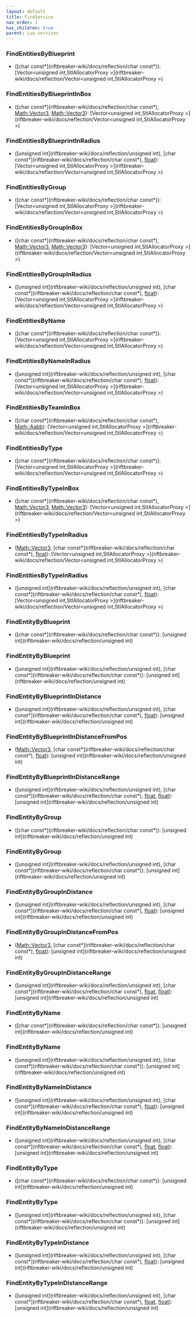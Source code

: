 ```yaml
---
layout: default
title: FindService
nav_order: 1
has_children: true
parent: Lua services
---
```

### FindEntitiesByBlueprint
 * ([char const*](riftbreaker-wiki/docs/reflection/char const*)): [Vector<unsigned int,StlAllocatorProxy<unsigned int> >](riftbreaker-wiki/docs/reflection/Vector<unsigned int,StlAllocatorProxy<unsigned int> >)
  
### FindEntitiesByBlueprintInBox
 * ([char const*](riftbreaker-wiki/docs/reflection/char const*), [Math::Vector3<float>](riftbreaker-wiki/docs/reflection/Math::Vector3<float>), [Math::Vector3<float>](riftbreaker-wiki/docs/reflection/Math::Vector3<float>)): [Vector<unsigned int,StlAllocatorProxy<unsigned int> >](riftbreaker-wiki/docs/reflection/Vector<unsigned int,StlAllocatorProxy<unsigned int> >)
  
### FindEntitiesByBlueprintInRadius
 * ([unsigned int](riftbreaker-wiki/docs/reflection/unsigned int), [char const*](riftbreaker-wiki/docs/reflection/char const*), [float](riftbreaker-wiki/docs/reflection/float)): [Vector<unsigned int,StlAllocatorProxy<unsigned int> >](riftbreaker-wiki/docs/reflection/Vector<unsigned int,StlAllocatorProxy<unsigned int> >)
  
### FindEntitiesByGroup
 * ([char const*](riftbreaker-wiki/docs/reflection/char const*)): [Vector<unsigned int,StlAllocatorProxy<unsigned int> >](riftbreaker-wiki/docs/reflection/Vector<unsigned int,StlAllocatorProxy<unsigned int> >)
  
### FindEntitiesByGroupInBox
 * ([char const*](riftbreaker-wiki/docs/reflection/char const*), [Math::Vector3<float>](riftbreaker-wiki/docs/reflection/Math::Vector3<float>), [Math::Vector3<float>](riftbreaker-wiki/docs/reflection/Math::Vector3<float>)): [Vector<unsigned int,StlAllocatorProxy<unsigned int> >](riftbreaker-wiki/docs/reflection/Vector<unsigned int,StlAllocatorProxy<unsigned int> >)
  
### FindEntitiesByGroupInRadius
 * ([unsigned int](riftbreaker-wiki/docs/reflection/unsigned int), [char const*](riftbreaker-wiki/docs/reflection/char const*), [float](riftbreaker-wiki/docs/reflection/float)): [Vector<unsigned int,StlAllocatorProxy<unsigned int> >](riftbreaker-wiki/docs/reflection/Vector<unsigned int,StlAllocatorProxy<unsigned int> >)
  
### FindEntitiesByName
 * ([char const*](riftbreaker-wiki/docs/reflection/char const*)): [Vector<unsigned int,StlAllocatorProxy<unsigned int> >](riftbreaker-wiki/docs/reflection/Vector<unsigned int,StlAllocatorProxy<unsigned int> >)
  
### FindEntitiesByNameInRadius
 * ([unsigned int](riftbreaker-wiki/docs/reflection/unsigned int), [char const*](riftbreaker-wiki/docs/reflection/char const*), [float](riftbreaker-wiki/docs/reflection/float)): [Vector<unsigned int,StlAllocatorProxy<unsigned int> >](riftbreaker-wiki/docs/reflection/Vector<unsigned int,StlAllocatorProxy<unsigned int> >)
  
### FindEntitiesByTeamInBox
 * ([char const*](riftbreaker-wiki/docs/reflection/char const*), [Math::Aabb<float>](riftbreaker-wiki/docs/reflection/Math::Aabb<float>)): [Vector<unsigned int,StlAllocatorProxy<unsigned int> >](riftbreaker-wiki/docs/reflection/Vector<unsigned int,StlAllocatorProxy<unsigned int> >)
  
### FindEntitiesByType
 * ([char const*](riftbreaker-wiki/docs/reflection/char const*)): [Vector<unsigned int,StlAllocatorProxy<unsigned int> >](riftbreaker-wiki/docs/reflection/Vector<unsigned int,StlAllocatorProxy<unsigned int> >)
  
### FindEntitiesByTypeInBox
 * ([char const*](riftbreaker-wiki/docs/reflection/char const*), [Math::Vector3<float>](riftbreaker-wiki/docs/reflection/Math::Vector3<float>), [Math::Vector3<float>](riftbreaker-wiki/docs/reflection/Math::Vector3<float>)): [Vector<unsigned int,StlAllocatorProxy<unsigned int> >](riftbreaker-wiki/docs/reflection/Vector<unsigned int,StlAllocatorProxy<unsigned int> >)
  
### FindEntitiesByTypeInRadius
 * ([Math::Vector3<float>](riftbreaker-wiki/docs/reflection/Math::Vector3<float>), [char const*](riftbreaker-wiki/docs/reflection/char const*), [float](riftbreaker-wiki/docs/reflection/float)): [Vector<unsigned int,StlAllocatorProxy<unsigned int> >](riftbreaker-wiki/docs/reflection/Vector<unsigned int,StlAllocatorProxy<unsigned int> >)
  
### FindEntitiesByTypeInRadius
 * ([unsigned int](riftbreaker-wiki/docs/reflection/unsigned int), [char const*](riftbreaker-wiki/docs/reflection/char const*), [float](riftbreaker-wiki/docs/reflection/float)): [Vector<unsigned int,StlAllocatorProxy<unsigned int> >](riftbreaker-wiki/docs/reflection/Vector<unsigned int,StlAllocatorProxy<unsigned int> >)
  
### FindEntityByBlueprint
 * ([char const*](riftbreaker-wiki/docs/reflection/char const*)): [unsigned int](riftbreaker-wiki/docs/reflection/unsigned int)
  
### FindEntityByBlueprint
 * ([unsigned int](riftbreaker-wiki/docs/reflection/unsigned int), [char const*](riftbreaker-wiki/docs/reflection/char const*)): [unsigned int](riftbreaker-wiki/docs/reflection/unsigned int)
  
### FindEntityByBlueprintInDistance
 * ([unsigned int](riftbreaker-wiki/docs/reflection/unsigned int), [char const*](riftbreaker-wiki/docs/reflection/char const*), [float](riftbreaker-wiki/docs/reflection/float)): [unsigned int](riftbreaker-wiki/docs/reflection/unsigned int)
  
### FindEntityByBlueprintInDistanceFromPos
 * ([Math::Vector3<float>](riftbreaker-wiki/docs/reflection/Math::Vector3<float>), [char const*](riftbreaker-wiki/docs/reflection/char const*), [float](riftbreaker-wiki/docs/reflection/float)): [unsigned int](riftbreaker-wiki/docs/reflection/unsigned int)
  
### FindEntityByBlueprintInDistanceRange
 * ([unsigned int](riftbreaker-wiki/docs/reflection/unsigned int), [char const*](riftbreaker-wiki/docs/reflection/char const*), [float](riftbreaker-wiki/docs/reflection/float), [float](riftbreaker-wiki/docs/reflection/float)): [unsigned int](riftbreaker-wiki/docs/reflection/unsigned int)
  
### FindEntityByGroup
 * ([char const*](riftbreaker-wiki/docs/reflection/char const*)): [unsigned int](riftbreaker-wiki/docs/reflection/unsigned int)
  
### FindEntityByGroup
 * ([unsigned int](riftbreaker-wiki/docs/reflection/unsigned int), [char const*](riftbreaker-wiki/docs/reflection/char const*)): [unsigned int](riftbreaker-wiki/docs/reflection/unsigned int)
  
### FindEntityByGroupInDistance
 * ([unsigned int](riftbreaker-wiki/docs/reflection/unsigned int), [char const*](riftbreaker-wiki/docs/reflection/char const*), [float](riftbreaker-wiki/docs/reflection/float)): [unsigned int](riftbreaker-wiki/docs/reflection/unsigned int)
  
### FindEntityByGroupInDistanceFromPos
 * ([Math::Vector3<float>](riftbreaker-wiki/docs/reflection/Math::Vector3<float>), [char const*](riftbreaker-wiki/docs/reflection/char const*), [float](riftbreaker-wiki/docs/reflection/float)): [unsigned int](riftbreaker-wiki/docs/reflection/unsigned int)
  
### FindEntityByGroupInDistanceRange
 * ([unsigned int](riftbreaker-wiki/docs/reflection/unsigned int), [char const*](riftbreaker-wiki/docs/reflection/char const*), [float](riftbreaker-wiki/docs/reflection/float), [float](riftbreaker-wiki/docs/reflection/float)): [unsigned int](riftbreaker-wiki/docs/reflection/unsigned int)
  
### FindEntityByName
 * ([char const*](riftbreaker-wiki/docs/reflection/char const*)): [unsigned int](riftbreaker-wiki/docs/reflection/unsigned int)
  
### FindEntityByName
 * ([unsigned int](riftbreaker-wiki/docs/reflection/unsigned int), [char const*](riftbreaker-wiki/docs/reflection/char const*)): [unsigned int](riftbreaker-wiki/docs/reflection/unsigned int)
  
### FindEntityByNameInDistance
 * ([unsigned int](riftbreaker-wiki/docs/reflection/unsigned int), [char const*](riftbreaker-wiki/docs/reflection/char const*), [float](riftbreaker-wiki/docs/reflection/float)): [unsigned int](riftbreaker-wiki/docs/reflection/unsigned int)
  
### FindEntityByNameInDistanceRange
 * ([unsigned int](riftbreaker-wiki/docs/reflection/unsigned int), [char const*](riftbreaker-wiki/docs/reflection/char const*), [float](riftbreaker-wiki/docs/reflection/float), [float](riftbreaker-wiki/docs/reflection/float)): [unsigned int](riftbreaker-wiki/docs/reflection/unsigned int)
  
### FindEntityByType
 * ([char const*](riftbreaker-wiki/docs/reflection/char const*)): [unsigned int](riftbreaker-wiki/docs/reflection/unsigned int)
  
### FindEntityByType
 * ([unsigned int](riftbreaker-wiki/docs/reflection/unsigned int), [char const*](riftbreaker-wiki/docs/reflection/char const*)): [unsigned int](riftbreaker-wiki/docs/reflection/unsigned int)
  
### FindEntityByTypeInDistance
 * ([unsigned int](riftbreaker-wiki/docs/reflection/unsigned int), [char const*](riftbreaker-wiki/docs/reflection/char const*), [float](riftbreaker-wiki/docs/reflection/float)): [unsigned int](riftbreaker-wiki/docs/reflection/unsigned int)
  
### FindEntityByTypeInDistanceRange
 * ([unsigned int](riftbreaker-wiki/docs/reflection/unsigned int), [char const*](riftbreaker-wiki/docs/reflection/char const*), [float](riftbreaker-wiki/docs/reflection/float), [float](riftbreaker-wiki/docs/reflection/float)): [unsigned int](riftbreaker-wiki/docs/reflection/unsigned int)
  
